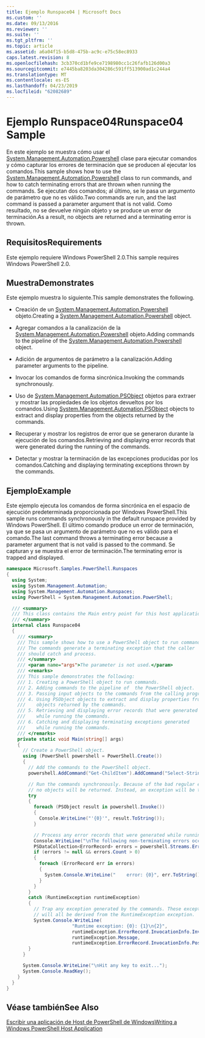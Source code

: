 ```yaml
---
title: Ejemplo Runspace04 | Microsoft Docs
ms.custom: ''
ms.date: 09/13/2016
ms.reviewer: ''
ms.suite: ''
ms.tgt_pltfrm: ''
ms.topic: article
ms.assetid: a6a04f15-b5d8-475b-ac9c-e75c58ec8933
caps.latest.revision: 8
ms.openlocfilehash: 3cb370cd1bfe9ce7198980cc1c26fafb126d00a3
ms.sourcegitcommit: e7445ba8203da304286c591ff513900ad1c244a4
ms.translationtype: MT
ms.contentlocale: es-ES
ms.lasthandoff: 04/23/2019
ms.locfileid: "62082689"
---
```

# <a name="runspace04-sample"></a><span data-ttu-id="42949-102">Ejemplo Runspace04</span><span class="sxs-lookup"><span data-stu-id="42949-102">Runspace04 Sample</span></span>

<span data-ttu-id="42949-103">En este ejemplo se muestra cómo usar el [System.Management.Automation.Powershell](/dotnet/api/system.management.automation.powershell) clase para ejecutar comandos y cómo capturar los errores de terminación que se producen al ejecutar los comandos.</span><span class="sxs-lookup"><span data-stu-id="42949-103">This sample shows how to use the [System.Management.Automation.Powershell](/dotnet/api/system.management.automation.powershell) class to run commands, and how to catch terminating errors that are thrown when running the commands.</span></span> <span data-ttu-id="42949-104">Se ejecutan dos comandos; al último, se le pasa un argumento de parámetro que no es válido.</span><span class="sxs-lookup"><span data-stu-id="42949-104">Two commands are run, and the last command is passed a parameter argument that is not valid.</span></span> <span data-ttu-id="42949-105">Como resultado, no se devuelve ningún objeto y se produce un error de terminación.</span><span class="sxs-lookup"><span data-stu-id="42949-105">As a result, no objects are returned and a terminating error is thrown.</span></span>

## <a name="requirements"></a><span data-ttu-id="42949-106">Requisitos</span><span class="sxs-lookup"><span data-stu-id="42949-106">Requirements</span></span>

<span data-ttu-id="42949-107">Este ejemplo requiere Windows PowerShell 2.0.</span><span class="sxs-lookup"><span data-stu-id="42949-107">This sample requires Windows PowerShell 2.0.</span></span>

## <a name="demonstrates"></a><span data-ttu-id="42949-108">Muestra</span><span class="sxs-lookup"><span data-stu-id="42949-108">Demonstrates</span></span>

<span data-ttu-id="42949-109">Este ejemplo muestra lo siguiente.</span><span class="sxs-lookup"><span data-stu-id="42949-109">This sample demonstrates the following.</span></span>

- <span data-ttu-id="42949-110">Creación de un [System.Management.Automation.Powershell](/dotnet/api/system.management.automation.powershell) objeto.</span><span class="sxs-lookup"><span data-stu-id="42949-110">Creating a [System.Management.Automation.Powershell](/dotnet/api/system.management.automation.powershell) object.</span></span>

- <span data-ttu-id="42949-111">Agregar comandos a la canalización de la [System.Management.Automation.Powershell](/dotnet/api/system.management.automation.powershell) objeto.</span><span class="sxs-lookup"><span data-stu-id="42949-111">Adding commands to the pipeline of the [System.Management.Automation.Powershell](/dotnet/api/system.management.automation.powershell) object.</span></span>

- <span data-ttu-id="42949-112">Adición de argumentos de parámetro a la canalización.</span><span class="sxs-lookup"><span data-stu-id="42949-112">Adding parameter arguments to the pipeline.</span></span>

- <span data-ttu-id="42949-113">Invocar los comandos de forma sincrónica.</span><span class="sxs-lookup"><span data-stu-id="42949-113">Invoking the commands synchronously.</span></span>

- <span data-ttu-id="42949-114">Uso de [System.Management.Automation.PSObject](/dotnet/api/System.Management.Automation.PSObject) objetos para extraer y mostrar las propiedades de los objetos devueltos por los comandos.</span><span class="sxs-lookup"><span data-stu-id="42949-114">Using [System.Management.Automation.PSObject](/dotnet/api/System.Management.Automation.PSObject) objects to extract and display properties from the objects returned by the commands.</span></span>

- <span data-ttu-id="42949-115">Recuperar y mostrar los registros de error que se generaron durante la ejecución de los comandos.</span><span class="sxs-lookup"><span data-stu-id="42949-115">Retrieving and displaying error records that were generated during the running of the commands.</span></span>

- <span data-ttu-id="42949-116">Detectar y mostrar la terminación de las excepciones producidas por los comandos.</span><span class="sxs-lookup"><span data-stu-id="42949-116">Catching and displaying terminating exceptions thrown by the commands.</span></span>

## <a name="example"></a><span data-ttu-id="42949-117">Ejemplo</span><span class="sxs-lookup"><span data-stu-id="42949-117">Example</span></span>

<span data-ttu-id="42949-118">Este ejemplo ejecuta los comandos de forma sincrónica en el espacio de ejecución predeterminada proporcionada por Windows PowerShell.</span><span class="sxs-lookup"><span data-stu-id="42949-118">This sample runs commands synchronously in the default runspace provided by Windows PowerShell.</span></span> <span data-ttu-id="42949-119">El último comando produce un error de terminación, ya que se pasa un argumento de parámetro que no es válido para el comando.</span><span class="sxs-lookup"><span data-stu-id="42949-119">The last command throws a terminating error because a parameter argument that is not valid is passed to the command.</span></span> <span data-ttu-id="42949-120">Se capturan y se muestra el error de terminación.</span><span class="sxs-lookup"><span data-stu-id="42949-120">The terminating error is trapped and displayed.</span></span>

```csharp
namespace Microsoft.Samples.PowerShell.Runspaces
{
  using System;
  using System.Management.Automation;
  using System.Management.Automation.Runspaces;
  using PowerShell = System.Management.Automation.PowerShell;

  /// <summary>
  /// This class contains the Main entry point for this host application.
  /// </summary>
  internal class Runspace04
  {
    /// <summary>
    /// This sample shows how to use a PowerShell object to run commands.
    /// The commands generate a terminating exception that the caller
    /// should catch and process.
    /// </summary>
    /// <param name="args">The parameter is not used.</param>
    /// <remarks>
    /// This sample demonstrates the following:
    /// 1. Creating a PowerShell object to run commands.
    /// 2. Adding commands to the pipeline of  the PowerShell object.
    /// 3. Passing input objects to the commands from the calling program.
    /// 4. Using PSObject objects to extract and display properties from the
    ///    objects returned by the commands.
    /// 5. Retrieving and displaying error records that were generated
    ///    while running the commands.
    /// 6. Catching and displaying terminating exceptions generated
    ///    while running the commands.
    /// </remarks>
    private static void Main(string[] args)
    {
      // Create a PowerShell object.
      using (PowerShell powershell = PowerShell.Create())
      {
        // Add the commands to the PowerShell object.
        powershell.AddCommand("Get-ChildItem").AddCommand("Select-String").AddArgument("*");

        // Run the commands synchronously. Because of the bad regular expression,
        // no objects will be returned. Instead, an exception will be thrown.
        try
        {
          foreach (PSObject result in powershell.Invoke())
          {
            Console.WriteLine("'{0}'", result.ToString());
          }

          // Process any error records that were generated while running the commands.
          Console.WriteLine("\nThe following non-terminating errors occurred:\n");
          PSDataCollection<ErrorRecord> errors = powershell.Streams.Error;
          if (errors != null && errors.Count > 0)
          {
            foreach (ErrorRecord err in errors)
            {
              System.Console.WriteLine("    error: {0}", err.ToString());
            }
          }
        }
        catch (RuntimeException runtimeException)
        {
          // Trap any exception generated by the commands. These exceptions
          // will all be derived from the RuntimeException exception.
          System.Console.WriteLine(
                        "Runtime exception: {0}: {1}\n{2}",
                        runtimeException.ErrorRecord.InvocationInfo.InvocationName,
                        runtimeException.Message,
                        runtimeException.ErrorRecord.InvocationInfo.PositionMessage);
        }
      }

      System.Console.WriteLine("\nHit any key to exit...");
      System.Console.ReadKey();
    }
  }
}
```

## <a name="see-also"></a><span data-ttu-id="42949-121">Véase también</span><span class="sxs-lookup"><span data-stu-id="42949-121">See Also</span></span>

[<span data-ttu-id="42949-122">Escribir una aplicación de Host de PowerShell de Windows</span><span class="sxs-lookup"><span data-stu-id="42949-122">Writing a Windows PowerShell Host Application</span></span>](./writing-a-windows-powershell-host-application.md)